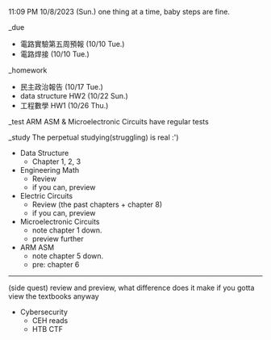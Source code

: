 11:09 PM 10/8/2023 (Sun.)
one thing at a time, baby steps are fine.

_due
- 電路實驗第五周預報 (10/10 Tue.)
- 電路焊接 (10/10 Tue.)

_homework
- 民主政治報告 (10/17 Tue.)
- data structure HW2 (10/22 Sun.)
- 工程數學 HW1 (10/26 Thu.)

_test
ARM ASM & Microelectronic Circuits have regular tests

_study
The perpetual studying(struggling) is real :')
- Data Structure
  - Chapter 1, 2, 3
- Engineering Math
  - Review
  - if you can, preview
- Electric Circuits
  - Review (the past chapters + chapter 8)
  - if you can, preview
- Microelectronic Circuits
  - note chapter 1 down.
  - preview further
- ARM ASM
  - note chapter 5 down.
  - pre: chapter 6

____
(side quest)
review and preview, what difference does it make if you gotta view the textbooks anyway
- Cybersecurity
  - CEH reads
  - HTB CTF